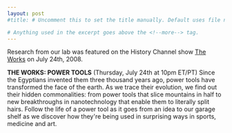 ```yaml
---
layout: post
#title: # Uncomment this to set the title manually. Default uses file name.

# Anything used in the excerpt goes above the <!--more--> tag.
---
```

Research from our lab was featured on the History Channel show [The Works](http://en.wikipedia.org/wiki/The_Works_(2000s_TV_series)) on July 24th, 2008.

**THE WORKS: POWER TOOLS** (Thursday, July 24th at 10pm ET/PT) Since the Egyptians invented them three thousand years ago, power tools have transformed the face of the earth. As we trace their evolution, we find out their hidden commonalities: from power tools that slice mountains in half to new breakthroughs in nanotechnology that enable them to literally split hairs. Follow the life of a power tool as it goes from an idea to our garage shelf as we discover how they're being used in surprising ways in sports, medicine and art.

<!--more-->
